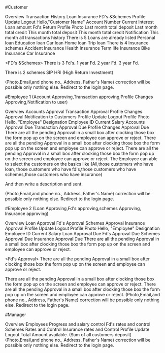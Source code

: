 #Customer

<Aside>
Overview
Transaction History
Loan
Insurance
FD's &Schemes
Profile Update
Logout

<Overview>
Hello,"Customer Name"
Account Number
Current Interest
Loan amount
Fd's Return
Profile Photo
Last month total deposit
Last month total credit
This month total deposit
This month total credit
Notification

<Transaction History>
This month all transactions history

<Loan>
There is 5 Loans are already listed
Personal loan 
Education loan
Car loan
Home loan
Trip loan

<Insurance>
There is 4 Insurance schemes
Accident Insurance 
Health Insurance
Term life Insurance
Bike Insurance
Car Insurance

<FD's &Schemes>
There is 3 Fd's.
1 year Fd.
2 year Fd.
3 year Fd.

There is 2 schemes
SIP
HRI (High Return Investment)

<Profile Update>
(Photo,Email,and phone no., Address, Father's Name) correction will be possible only nothing else.

<Logout>
Redirect to the login page.


#Employee 1 (Account Approving,Transaction approving,Profile Changes Approving,Notification to user)

<Aside>
Overview
Accounts Approval
Transaction Approval
Profile Changes Approval
Notification to Customers
Profile Update
Logout

<Overview>
Profile Photo
Hello, "Employee"
Designation
Employee ID
Current Salary
Accounts Approval Due
Transaction Approval Due
Profile Changes Approval Due

<Accounts Approval>
There are all the pending Approval in a small box after clocking those box the form pop up on the screen and employee can approve or reject.

<Transaction Approval>
There are all the pending Approval in a small box after clocking those box the form pop up on the screen and employee can approve or reject.


<Profile Changes Approval>
There are all the pending Approval in a small box after clocking those box the form pop up on the screen and employee can approve or reject.

<Notification to Customers>
The Employee can able to select the customers on the basics like (All,those customers who have loan, those customers who have fd's,those customers who have schemes,those customers who have insurance)

And then write a description and sent.

<Profile Update>
(Photo,Email,and phone no., Address, Father's Name) correction will be possible only nothing else.

<Logout>
Redirect to the login page.

#Employee 2 (Loan Approving,Fd's approving,schemes Approving, Insurance approving)

<Aside>
Overview
Loan Approval
Fd's Approval
Schemes Approval
Insurance Approval
Profile Update
Logout

<Overview>
Profile Photo
Hello, "Employee"
Designation
Employee ID
Current Salary
Loan Approval Due
Fd's Approval Due
Schemes Approval Due
Insurance Approval Due

<Loan Approval>
There are all the pending Approval in a small box after clocking those box the form pop up on the screen and employee can approve or reject.

<Fd's Approval>
There are all the pending Approval in a small box after clocking those box the form pop up on the screen and employee can approve or reject.


<Schemes Approval>
There are all the pending Approval in a small box after clocking those box the form pop up on the screen and employee can approve or reject.

<Insurance Approval>
There are all the pending Approval in a small box after clocking those box the form pop up on the screen and employee can approve or reject.

<Profile Update>
(Photo,Email,and phone no., Address, Father's Name) correction will be possible only nothing else.

<Logout>
Redirect to the login page.

#Manager

<Aside>
Overview
Employees Progress and salary control
Fd's rates and control
Schemes Rates and Control 
Insurance rates and Control
Profile Update
Logout

<Overview>
Total Amount available. (Sum of all customers deposit)


<Profile Update>
(Photo,Email,and phone no., Address, Father's Name) correction will be possible only nothing else.

<Logout>
Redirect to the login page.
